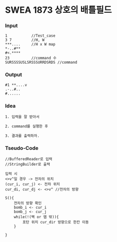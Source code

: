 # SWEA 1873 상호의 배틀필드

### Input

```
1           //Test_case
3 7         //H, W
***....     //H x W map
*-..#**
#<.****
23          //command 수
SURSSSSUSLSRSSSURRDSRDS //command
```

### Output

```
#1 **....v
.-..#..
#......
```

### Idea

```
1. 입력을 잘 받아서

2. command를 실행한 후

3. 결과를 출력하자.
```

### Tseudo-Code

```
//BufferedReader로 입력
//StringBuilder로 출력

입력 시
<>v^일 경우 -> 전차의 위치
(cur_i, cur_j) <- 전차 위치
cur_di, cur_dj <- <>v^ //전차의 방향

S(){
    전차의 방향 확인
    bomb_i <- cur_i
    bomb_j <- cur_j
    while(!(벽 or 맵 밖)){
        포탄 위치 cur_dir 방향으로 한칸 이동
    }

}
```
